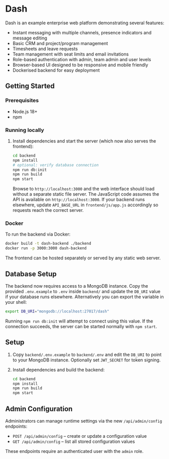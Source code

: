 # Dash

Dash is an example enterprise web platform demonstrating several features:

- Instant messaging with multiple channels, presence indicators and message editing
- Basic CRM and project/program management
- Timesheets and leave requests
- Team management with seat limits and email invitations
- Role-based authentication with admin, team admin and user levels
- Browser-based UI designed to be responsive and mobile friendly
- Dockerised backend for easy deployment

## Getting Started

### Prerequisites
- Node.js 18+
- npm

### Running locally

1. Install dependencies and start the server (which now also serves the
   frontend):
   ```bash
   cd backend
   npm install
   # optional: verify database connection
   npm run db:init
   npm run build
   npm start
   ```
   Browse to `http://localhost:3000` and the web interface should load
   without a separate static file server.
   The JavaScript code assumes the API is available on `http://localhost:3000`.
   If your backend runs elsewhere, update `API_BASE_URL` in
   `frontend/js/app.js` accordingly so requests reach the correct server.

### Docker

To run the backend via Docker:

```bash
docker build -t dash-backend ./backend
docker run -p 3000:3000 dash-backend
```

The frontend can be hosted separately or served by any static web server.

## Database Setup

The backend now requires access to a MongoDB instance. Copy the provided
`.env.example` to `.env` inside `backend/` and update the `DB_URI` value if your
database runs elsewhere. Alternatively you can export the variable in your
shell:

```bash
export DB_URI="mongodb://localhost:27017/dash"
```

Running `npm run db:init` will attempt to connect using this value. If the
connection succeeds, the server can be started normally with `npm start`.

## Setup

1. Copy `backend/.env.example` to `backend/.env` and edit the `DB_URI` to point
   to your MongoDB instance. Optionally set `JWT_SECRET` for token signing.
2. Install dependencies and build the backend:

   ```bash
   cd backend
   npm install
   npm run build
   npm start
   ```

## Admin Configuration

Administrators can manage runtime settings via the new `/api/admin/config`
endpoints:

- `POST /api/admin/config` &ndash; create or update a configuration value
- `GET /api/admin/config` &ndash; list all stored configuration values

These endpoints require an authenticated user with the `admin` role.
